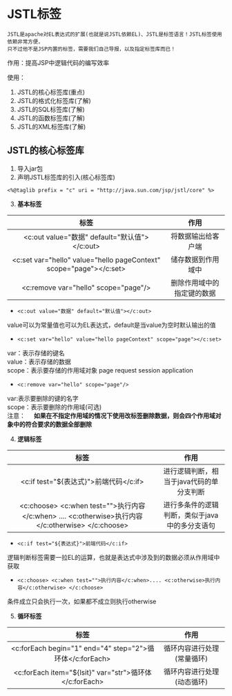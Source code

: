 # JSTL标签
    JSTL是apache对EL表达式的扩展(也就是说JSTL依赖EL)、JSTL是标签语言！JSTL标签使用依赖非常方便，
    只不过他不是JSP内置的标签，需要我们自己导报，以及指定标签库而已！
    
作用：提高JSP中逻辑代码的编写效率

使用：
1. JSTL的核心标签库(重点)
2. JSTL的格式化标签库(了解)
3. JSTL的SQL标签库(了解)
4. JSTL的函数标签库(了解)
5. JSTL的XML标签库(了解)

## JSTL的核心标签库

1. 导入jar包
2. 声明JSTL标签库的引入(核心标签库)
```
<%@taglib prefix = "c" uri = "http://java.sun.com/jsp/jstl/core" %>
```

3. **基本标签**

标签|作用
|:--:|:--:
<c:out value="数据" default="默认值"></c:out>|将数据输出给客户端
<c:set var="hello" value="hello pageContext" scope="page"></c:set>|储存数据到作用域中
<c:remove var="hello" scope="page"/>|删除作用域中的指定键的数据

- ```<c:out value="数据" default="默认值"></c:out>```

value可以为常量值也可以为EL表达式，default是当value为空时默认输出的值

- ```<c:set var="hello" value="hello pageContext" scope="page"></c:set>```

var：表示存储的键名</br>
value：表示存储的数据</br>
scope：表示要存储的作用域对象 page request session application</br>

- ```<c:remove var="hello" scope="page"/>```

var:表示要删除的键的名字</br>
scope：表示要删除的作用域(可选)</br>
注意：
&nbsp;&nbsp;&nbsp;&nbsp;**如果在不指定作用域的情况下使用改标签删除数据，则会四个作用域对象中的符合要求的数据全部删除**

4. **逻辑标签**

标签|作用
|:--:|:--:
<c:if test="${表达式}">前端代码</c:if>|进行逻辑判断，相当于java代码的单分支判断
<c:choose> <c:when test="">执行内容</c:when> .... <c:otherwise>执行内容</c:otherwise> </c:choose>|进行多条件的逻辑判断，类似于java中的多分支语句

- ```<c:if test="${表达式}">前端代码</c:if>```

逻辑判断标签需要一拉EL的运算，也就是表达式中涉及到的数据必须从作用域中获取

- ```<c:choose> <c:when test="">执行内容</c:when>.... <c:otherwise>执行内容</c:otherwise> </c:choose>```

条件成立只会执行一次，如果都不成立则执行otherwise

5. **循环标签**
  
标签|作用
|:--:|:--:
<c:forEach begin="1" end="4" step="2">循环体</c:forEach>|循环内容进行处理(常量循环)
<c:forEach item="${lsit}" var="str">循环体</c:forEach>|循环内容进行处理(动态循环)
